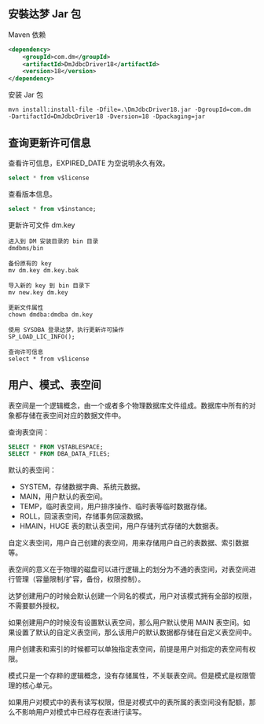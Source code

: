 ## 安裝达梦 Jar 包
Maven 依赖
```xml
<dependency>  
    <groupId>com.dm</groupId>  
    <artifactId>DmJdbcDriver18</artifactId>  
    <version>18</version>  
</dependency>
```

安装 Jar 包
```
mvn install:install-file -Dfile=.\DmJdbcDriver18.jar -DgroupId=com.dm -DartifactId=DmJdbcDriver18 -Dversion=18 -Dpackaging=jar 
```

## 查询更新许可信息
查看许可信息，EXPIRED_DATE 为空说明永久有效。
```sql
select * from v$license
```

查看版本信息。
```sql
select * from v$instance;
```

更新许可文件 dm.key
```
进入到 DM 安装目录的 bin 目录
dmdbms/bin

备份原有的 key
mv dm.key dm.key.bak

导入新的 key 到 bin 目录下
mv new.key dm.key

更新文件属性
chown dmdba:dmdba dm.key

使用 SYSDBA 登录达梦，执行更新许可操作
SP_LOAD_LIC_INFO();

查询许可信息
select * from v$license
```

## 用户、模式、表空间
表空间是一个逻辑概念，由一个或者多个物理数据库文件组成。数据库中所有的对象都存储在表空间对应的数据文件中。

查询表空间：
```sql
SELECT * FROM V$TABLESPACE; 
SELECT * FROM DBA_DATA_FILES;
```

默认的表空间：
- SYSTEM，存储数据字典、系统元数据。
- MAIN，用户默认的表空间。
- TEMP，临时表空间，用户排序操作、临时表等临时数据存储。
- ROLL，回滚表空间，存储事务回滚数据。
- HMAIN，HUGE 表的默认表空间，用户存储列式存储的大数据表。

自定义表空间，用户自己创建的表空间，用来存储用户自己的表数据、索引数据等。

表空间的意义在于物理的磁盘可以进行逻辑上的划分为不通的表空间，对表空间进行管理（容量限制/扩容，备份，权限控制）。

达梦创建用户的时候会默认创建一个同名的模式，用户对该模式拥有全部的权限，不需要额外授权。

如果创建用户的时候没有设置默认表空间，那么用户默认使用 MAIN 表空间。如果设置了默认的自定义表空间，那么该用户的默认数据都存储在自定义表空间中。

用户创建表和索引的时候都可以单独指定表空间，前提是用户对指定的表空间有权限。

模式只是一个存粹的逻辑概念，没有存储属性，不关联表空间。但是模式是权限管理的核心单元。

如果用户对模式中的表有读写权限，但是对模式中的表所属的表空间没有配额，那么不影响用户对模式中已经存在表进行读写。
